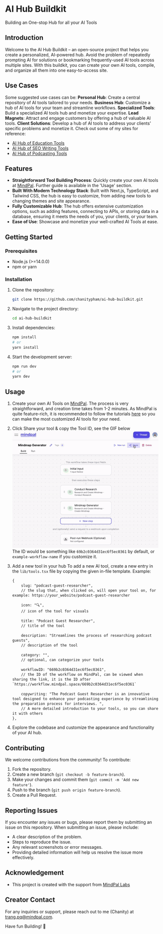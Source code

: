 # AI Hub Buildkit
Building an One-stop Hub for all your AI Tools

## Introduction
Welcome to the AI Hub Buildkit – an open-source project that helps you create a personalized, AI-powered hub. Avoid the problem of repeatedly prompting AI for solutions or bookmarking frequently-used AI tools across multiple sites. With this buildkit, you can create your own AI tools, compile, and organize all them into one easy-to-access site.

## Use Cases
Some suggested use cases can be:
**Personal Hub**: Create a central repository of AI tools tailored to your needs.
**Business Hub**: Customize a hub of AI tools for your team and streamline workflows.
**Specialized Tools**: Build a specialized AI tools hub and monetize your expertise.
**Lead Magnets**: Attract and engage customers by offering a hub of valuable AI tools.
**Client Solutions**: Develop a hub of AI tools to address your clients' specific problems and monetize it.
Check out some of my sites for reference:
- [AI Hub of Education Tools](https://edu.freeaitools.tech/)
- [AI Hub of SEO Writing Tools](https://seo.freeaitools.tech/)
- [AI Hub of Podcasting Tools](https://podcast.freeaitools.tech/)

## Features
- **Straightforward Tool Building Process**: Quickly create your own AI tools at [MindPal](https://mindpal.space/). Further guide is available in the 'Usage' section.
- **Built With Modern Technology Stack**: Built with Next.js, TypeScript, and Tailwind CSS, the hub is easy to customize, from adding new tools to changing themes and site appearance.
- **Fully Customizable Hub**: The hub offers extensive customization options, such as adding features, connecting to APIs, or storing data in a database, ensuring it meets the needs of you, your clients, or your team.
- **Ease of Use**: Showcase and monetize your well-crafted AI Tools at ease.

## Getting Started

### Prerequisites
- Node.js (>=14.0.0)
- npm or yarn

### Installation

1. Clone the repository:

    ```bash
    git clone https://github.com/chanitypham/ai-hub-buildkit.git
    ```

2. Navigate to the project directory:

    ```bash
    cd ai-hub-buildkit
    ```

3. Install dependencies:

    ```bash
    npm install
    # or
    yarn install
    ```

4. Start the development server:

    ```bash
    npm run dev
    # or
    yarn dev
    ```

## Usage

1. Create your own AI Tools on [MindPal](https://mindpal.space/). The process is very straightforward, and creation time takes from 1-2 minutes. As MindPal is quite feature-rich, it is recommended to follow the tutorials [here](https://www.youtube.com/watch?v=CcXvHkBQuSE) so you can make the most customized AI tools for your need.

2. Click Share your tool & copy the Tool ID, see the GIF below
![How to Share Your Tool](public/AIHub.gif)
The ID would be something like `69b2c0364d31ec6f5ec0361` by default, or `example-workflow-name` if you customize it.

3. Add a new tool in your hub
To add a new AI tool, create a new entry in the `lib/tools.tsx` file by copying the given in-file template. Example:
    ```
    {
        slug: "podcast-guest-researcher", 
        // the slug that, when clicked on, will open your tool on, for example: https://your_website/podcast-guest-researcher

        icon: "🔍", 
        // icon of the tool for visuals

        title: "Podcast Guest Researcher", 
        // title of the tool

        description: "Streamlines the process of researching podcast guests", 
        // description of the tool

        category: "", 
        // optional, can categorize your tools

        workflowID: "669b2c0364d31ec6f5ec0361", 
        // the ID of the workflow on MindPal, can be viewed when sharing the link, it is the ID after `https://workflow.mindpal.space/669b2c0364d31ec6f5ec0361` 

        copywriting: "The Podcast Guest Researcher is an innovative tool designed to enhance your podcasting experience by streamlining the preparation process for interviews. ", 
        // A more detailed introduction to your tools, so you can share it with others
    }, 
    ```

4. Explore the codebase and customize the appearance and functionality of your AI hub.

## Contributing

We welcome contributions from the community! To contribute:

1. Fork the repository.
2. Create a new branch (`git checkout -b feature-branch`).
3. Make your changes and commit them (`git commit -m 'Add new feature'`).
4. Push to the branch (`git push origin feature-branch`).
5. Create a Pull Request.

## Reporting Issues
If you encounter any issues or bugs, please report them by submitting an issue on this repository. When submitting an issue, please include:
- A clear description of the problem.
- Steps to reproduce the issue.
- Any relevant screenshots or error messages.
- Providing detailed information will help us resolve the issue more effectively.

## Acknowledgement
- This project is created with the support from [MindPal Labs](https://mindpal.space/)

## Creator Contact
For any inquiries or support, please reach out to me (Chanity) at [trang.pq@mindpal.com](mailto:trang.pq@mindpal.com).

Have fun Building! 🥳